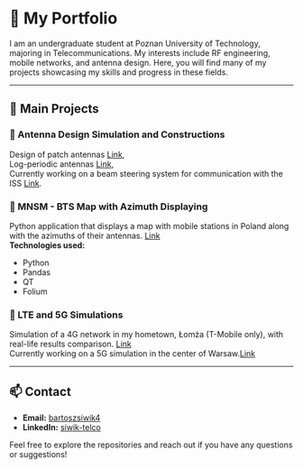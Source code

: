 # 🌟 My Portfolio

I am an undergraduate student at Poznan University of Technology, majoring in Telecommunications. My interests include RF engineering, mobile networks, and antenna design. Here, you will find many of my projects showcasing my skills and progress in these fields.

---

## 📂 Main Projects

### 📡 Antenna Design Simulation and Constructions
Design of patch antennas [Link](https://github.com/Merituum/patch2600LTE),<br>
Log-periodic antennas [Link](https://github.com/Merituum/LPDA_1.8-2.6GHz),<br>
Currently working on a beam steering system for communication with the ISS [Link](https://github.com/Merituum/ISSproject).

### 📶 MNSM - BTS Map with Azimuth Displaying
Python application that displays a map with mobile stations in Poland along with the azimuths of their antennas. [Link](https://github.com/Merituum/mnsm_BTS_map)  
**Technologies used:**
- Python
- Pandas
- QT
- Folium

### 📱 LTE and 5G Simulations
Simulation of a 4G network in my hometown, Łomża (T-Mobile only), with real-life results comparison. [Link](https://github.com/Merituum/FekoLomza) <br>
Currently working on a 5G simulation in the center of Warsaw.[Link](https://github.com/Merituum/wwa_cen_5G)

---

## 📫 Contact
- **Email:** [bartoszsiwik4](mailto:bartoszsiwik4@gmail.com)  
- **LinkedIn:** [siwik-telco](https://www.linkedin.com/in/siwik-telco)

Feel free to explore the repositories and reach out if you have any questions or suggestions!
